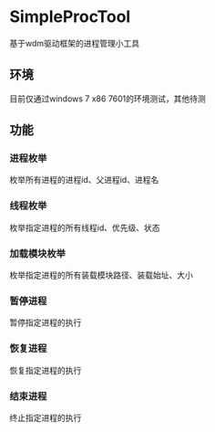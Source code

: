 # SimpleProcTool

基于wdm驱动框架的进程管理小工具

## 环境

目前仅通过windows 7 x86 7601的环境测试，其他待测



## 功能

### 进程枚举

枚举所有进程的进程id、父进程id、进程名

### 线程枚举

枚举指定进程的所有线程id、优先级、状态

### 加载模块枚举

枚举指定进程的所有装载模块路径、装载始址、大小

### 暂停进程

暂停指定进程的执行

### 恢复进程

恢复指定进程的执行

### 结束进程

终止指定进程的执行

